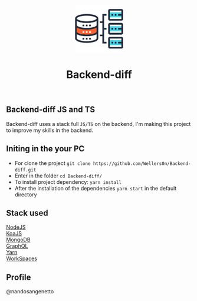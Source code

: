 <p align="center">
    <img src="./backend.png" height="130"/>
</p>
<!-- <p align="center">
    <img src="https://img.shields.io/github/package-json/v/wellers0n/4fun-fullstack.svg"/>
    <img src="https://img.shields.io/github/last-commit/wellers0n/4fun-fullstack.svg"/>
    <img src="https://img.shields.io/github/license/wellers0n/4fun-fullstack.svg"/>
    <a href="https://twitter.com/wellers0n_" target="_blank">
        <img src="https://img.shields.io/twitter/url/https/wellers0n_.svg?style=social"/>
    </a>
</p> -->

<p>
   <h1 align="center">Backend-diff</h1>
<p/>
    
<br/>

## Backend-diff JS and TS
  
  Backend-diff uses a stack full `JS/TS` on the backend, I'm making this project to improve
  my skills in the backend.
  
## Initing in the your PC

- For clone the project `git clone https://github.com/Wellers0n/Backend-diff.git`
- Enter in the folder `cd Backend-diff/`
- To install project dependency: `yarn install`
- After the installation of the dependencies `yarn start` in the default directory

## Stack used

[NodeJS](https://nodejs.org/en/)<br/>
[KoaJS](https://koajs.com/)<br/>
[MongoDB](https://www.mongodb.com/)<br/>
[GraphQL](https://graphql.org/)<br/>
[Yarn](https://yarnpkg.com/en/)<br/>
[WorkSpaces](https://yarnpkg.com/lang/en/docs/workspaces/)<br/>

## Profile
@nandosangenetto
